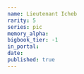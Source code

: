 ```yaml
---
name: Lieutenant Icheb
rarity: 5
series: pic
memory_alpha:
bigbook_tier: -1
in_portal:
date:
published: true
---
```




